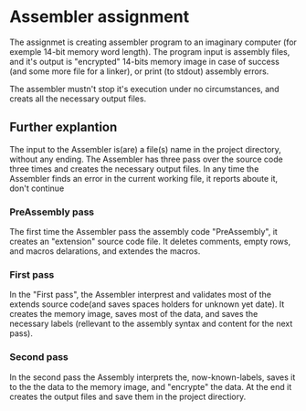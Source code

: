# Assembler assignment

The assignmet is creating assembler program to an imaginary computer (for exemple 14-bit memory word length).
The program input is assembly files, and it's output is "encrypted" 14-bits memory image in case of success (and some more file for a linker), or print (to stdout) assembly errors.

The assembler mustn't stop it's execution under no circumstances, and creats all the necessary output files. 

## Further explantion

The input to the Assembler is(are) a file(s) name in the project directory, without any ending. The Assembler has three pass over the source code three times and creates the necessary output files.
In any time the Assembler finds an error in the current working file, it reports aboute it, don't continue 

### PreAssembly pass
The first time the Assembler pass the assembly code "PreAssembly", it creates an "extension" source code file. It deletes comments, empty rows, and macros delarations, and extendes the macros.

### First pass
In the "First pass", the Assembler interprest and validates most of the extends source code(and saves spaces holders for unknown yet date). It creates the memory image, saves most of the data, and saves the necessary labels (rellevant to the assembly syntax and content for the next pass).

### Second pass 
In the second pass the Assembly interprets the, now-known-labels, saves it to the the data to the memory image, and "encrypte" the data. At the end it creates the output files and save them in the project directiory.
